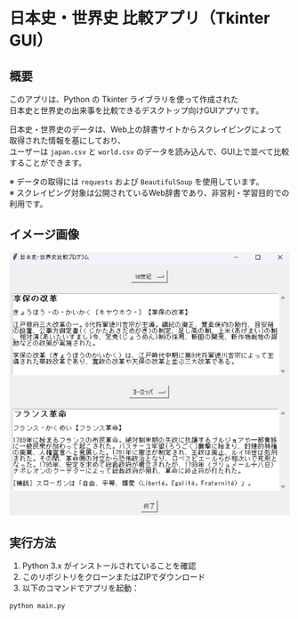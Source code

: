 # 日本史・世界史 比較アプリ（Tkinter GUI）

## 概要
このアプリは、Python の Tkinter ライブラリを使って作成された  
日本史と世界史の出来事を比較できるデスクトップ向けGUIアプリです。

日本史・世界史のデータは、Web上の辞書サイトからスクレイピングによって取得された情報を基にしており、  
ユーザーは `japan.csv` と `world.csv` のデータを読み込んで、GUI上で並べて比較することができます。

※ データの取得には `requests` および `BeautifulSoup` を使用しています。  
※ スクレイピング対象は公開されているWeb辞書であり、非営利・学習目的での利用です。

## イメージ画像
![画面イメージ](history.png)

## 実行方法

1. Python 3.x がインストールされていることを確認
2. このリポジトリをクローンまたはZIPでダウンロード
3. 以下のコマンドでアプリを起動：

```bash
python main.py